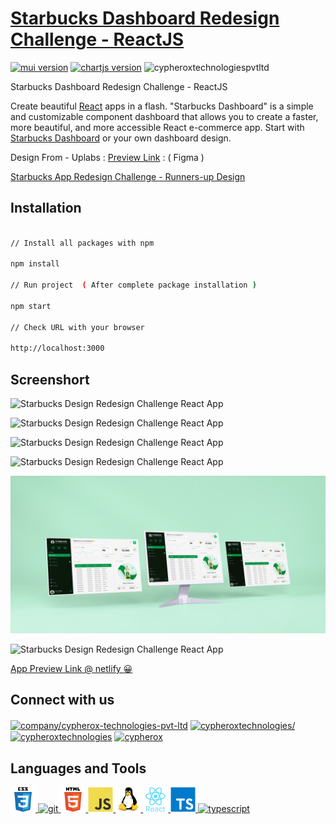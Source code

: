 # [Starbucks Dashboard Redesign Challenge - ReactJS](https://github.com/CypheroxTechnologiesPvtLtd/Starbucks-Design-Redesign-Challenge-React-App)

[![mui version](https://img.shields.io/badge/MUI-5.2.7-blue)](https://mui.com/)
[![chartjs version](https://img.shields.io/badge/chartjs-3.7.0-yellowgreen)](https://www.chartjs.org/)
<img src="https://komarev.com/ghpvc/?username=cypheroxtechnologiespvtltd&label=Profile%20views&color=0e75b6&style=flat" alt="cypheroxtechnologiespvtltd" />



Starbucks Dashboard Redesign Challenge - ReactJS

Create beautiful [React](https://reactjs.org/) apps in a flash. "Starbucks Dashboard" is a simple and customizable component dashboard that allows you to create a faster, more beautiful, and more accessible React e-commerce app. Start with [Starbucks Dashboard](https://github.com/CypheroxTechnologiesPvtLtd/Starbucks-Design-Redesign-Challenge-React-App) or your own dashboard design.

Design From - Uplabs : [Preview Link](https://www.uplabs.com/posts/starbucks-dashboard-14194e2f-cc8a-4b93-bfa2-851432c9054a) : ( Figma )

[Starbucks App Redesign Challenge - Runners-up Design](https://www.uplabs.com/challenges/starbucks-app-redesign-challenge/results)

## Installation

```sh

// Install all packages with npm 

npm install

// Run project  ( After complete package installation )

npm start 

// Check URL with your browser

http://localhost:3000

```

## Screenshort


![Starbucks Design Redesign Challenge React App](https://raw.githubusercontent.com/CypheroxTechnologiesPvtLtd/Starbucks-Design-Redesign-Challenge-React-App/master/Starbucks%20Design%20Redesign%20Challenge%20React%20App-preview.png)

![Starbucks Design Redesign Challenge React App](https://github.com/CypheroxTechnologiesPvtLtd/Starbucks-Dashboard-Redesign-Challenge-React-App/blob/master/images/img6-edited.jpg?raw=true)


![Starbucks Design Redesign Challenge React App](https://github.com/CypheroxTechnologiesPvtLtd/Starbucks-Dashboard-Redesign-Challenge-React-App/blob/master/images/img2.jpg?raw=true)


![Starbucks Design Redesign Challenge React App](https://github.com/CypheroxTechnologiesPvtLtd/Starbucks-Dashboard-Redesign-Challenge-React-App/blob/master/images/img4.jpg?raw=true)


![Starbucks Design Redesign Challenge React App](https://raw.githubusercontent.com/CypheroxTechnologiesPvtLtd/Starbucks-Dashboard-Redesign-Challenge-React-App/master/images/img3.jpg)


![Starbucks Design Redesign Challenge React App](https://github.com/CypheroxTechnologiesPvtLtd/Starbucks-Dashboard-Redesign-Challenge-React-App/blob/master/images/img5.jpg?raw=true)


[App Preview Link @ netlify 😀 ](https://62d689e6cec4867f42d0dbb5--resonant-seahorse-db9a24.netlify.app/home) 

## Connect with us

<p align="left">
<a href="https://linkedin.com/in/company/cypherox-technologies-pvt-ltd" target="blank"><img align="center" src="https://raw.githubusercontent.com/rahuldkjain/github-profile-readme-generator/master/src/images/icons/Social/linked-in-alt.svg" alt="company/cypherox-technologies-pvt-ltd" height="30" width="40" /></a>
<a href="https://fb.com/cypheroxtechnologies/" target="blank"><img align="center" src="https://raw.githubusercontent.com/rahuldkjain/github-profile-readme-generator/master/src/images/icons/Social/facebook.svg" alt="cypheroxtechnologies/" height="30" width="40" /></a>
<a href="https://instagram.com/cypheroxtechnologies" target="blank"><img align="center" src="https://raw.githubusercontent.com/rahuldkjain/github-profile-readme-generator/master/src/images/icons/Social/instagram.svg" alt="cypheroxtechnologies" height="30" width="40" /></a>
<a href="https://www.behance.net/cypherox" target="blank"><img align="center" src="https://raw.githubusercontent.com/rahuldkjain/github-profile-readme-generator/master/src/images/icons/Social/behance.svg" alt="cypherox" height="30" width="40" /></a>
</p>

## Languages and Tools

<p align="left"> <a href="https://www.w3schools.com/css/" target="_blank" rel="noreferrer"> <img src="https://raw.githubusercontent.com/devicons/devicon/master/icons/css3/css3-original-wordmark.svg" alt="css3" width="40" height="40"/> </a> <a href="https://git-scm.com/" target="_blank" rel="noreferrer"> <img src="https://www.vectorlogo.zone/logos/git-scm/git-scm-icon.svg" alt="git" width="40" height="40"/> </a> <a href="https://www.w3.org/html/" target="_blank" rel="noreferrer"> <img src="https://raw.githubusercontent.com/devicons/devicon/master/icons/html5/html5-original-wordmark.svg" alt="html5" width="40" height="40"/> </a> <a href="https://developer.mozilla.org/en-US/docs/Web/JavaScript" target="_blank" rel="noreferrer"> <img src="https://raw.githubusercontent.com/devicons/devicon/master/icons/javascript/javascript-original.svg" alt="javascript" width="40" height="40"/> </a> <a href="https://www.linux.org/" target="_blank" rel="noreferrer"> <img src="https://raw.githubusercontent.com/devicons/devicon/master/icons/linux/linux-original.svg" alt="linux" width="40" height="40"/> </a> <a href="https://reactjs.org/" target="_blank" rel="noreferrer"> <img src="https://raw.githubusercontent.com/devicons/devicon/master/icons/react/react-original-wordmark.svg" alt="react" width="40" height="40"/> </a> <a href="https://www.typescriptlang.org/" target="_blank" rel="noreferrer"> <img src="https://raw.githubusercontent.com/devicons/devicon/master/icons/typescript/typescript-original.svg" alt="typescript" width="40" height="40"/> </a> <a href="https://code.visualstudio.com/" target="_blank" rel="noreferrer"> <img src="https://code.visualstudio.com/assets/apple-touch-icon.png" alt="typescript" width="40" height="40"/> </a> 
</p>

<!-- ## Organization
<a href="https://www.cypherox.com/" >
<strong> Cypherox Technologies Pvt. Ltd <strong>
</a>
 -->
